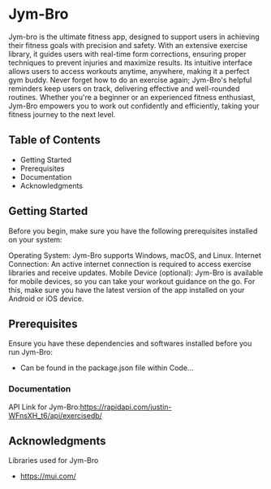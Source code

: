 # Jym-Bro

Jym-bro is the ultimate fitness app, designed to support users in achieving their fitness goals with precision and safety. With an extensive exercise library, it guides users with real-time form corrections, ensuring proper techniques to prevent injuries and maximize results. Its intuitive interface allows users to access workouts anytime, anywhere, making it a perfect gym buddy. Never forget how to do an exercise again; Jym-Bro's helpful reminders keep users on track, delivering effective and well-rounded routines. Whether you're a beginner or an experienced fitness enthusiast, Jym-Bro empowers you to work out confidently and efficiently, taking your fitness journey to the next level.

## Table of Contents
- Getting Started
- Prerequisites
- Documentation
- Acknowledgments

## Getting Started
Before you begin, make sure you have the following prerequisites installed on your system:

Operating System: Jym-Bro supports Windows, macOS, and Linux.
Internet Connection: An active internet connection is required to access exercise libraries and receive updates.
Mobile Device (optional): Jym-Bro is available for mobile devices, so you can take your workout guidance on the go. For this, make sure you have the latest version of the app installed on your Android or iOS device.

## Prerequisites
Ensure you have these dependencies and softwares installed before you run Jym-Bro:
- Can be found in the package.json file within Code...

### Documentation

API Link for Jym-Bro:https://rapidapi.com/justin-WFnsXH_t6/api/exercisedb/

## Acknowledgments
Libraries used for Jym-Bro
- https://mui.com/


